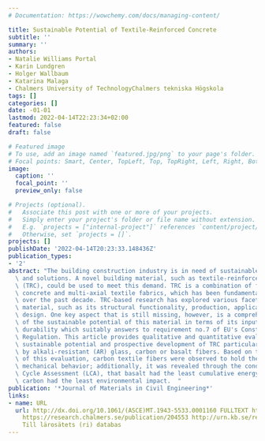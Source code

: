 ```yaml
---
# Documentation: https://wowchemy.com/docs/managing-content/

title: Sustainable Potential of Textile-Reinforced Concrete
subtitle: ''
summary: ''
authors:
- Natalie Williams Portal
- Karin Lundgren
- Holger Wallbaum
- Katarina Malaga
- Chalmers University of TechnologyChalmers tekniska Högskola
tags: []
categories: []
date: -01-01
lastmod: 2022-04-14T22:23:34+02:00
featured: false
draft: false

# Featured image
# To use, add an image named `featured.jpg/png` to your page's folder.
# Focal points: Smart, Center, TopLeft, Top, TopRight, Left, Right, BottomLeft, Bottom, BottomRight.
image:
  caption: ''
  focal_point: ''
  preview_only: false

# Projects (optional).
#   Associate this post with one or more of your projects.
#   Simply enter your project's folder or file name without extension.
#   E.g. `projects = ["internal-project"]` references `content/project/deep-learning/index.md`.
#   Otherwise, set `projects = []`.
projects: []
publishDate: '2022-04-14T20:23:33.148436Z'
publication_types:
- '2'
abstract: "The building construction industry is in need of sustainable materials\
  \ and solutions. A novel building material, such as textile-reinforced concrete\
  \ (TRC), could be used to meet this demand. TRC is a combination of fine-grained\
  \ concrete and multi-axial textile fabrics, which has been fundamentally researched\
  \ over the past decade. TRC-based research has explored various facets of this composite\
  \ material, such as its structural functionality, production, applicability and\
  \ design. One key aspect that is still missing, however, is a comprehensive review\
  \ of the sustainable potential of this material in terms of its input-output and\
  \ durability which suitably answers to requirement no.7 of EU's Construction Products\
  \ Regulation. This article provides qualitative and quantitative evaluation of the\
  \ sustainable potential and prospective development of TRC particularly reinforced\
  \ by alkali-resistant (AR) glass, carbon or basalt fibers. Based on the outcome\
  \ of this evaluation, carbon textile fibers were observed to hold the optimal potential\
  \ mechanical behavior; additionally, it was revealed through the conducted Life\
  \ Cycle Assessment (LCA), that basalt had the least cumulative energy demand while\
  \ carbon had the least environmental impact.  "
publication: '*Journal of Materials in Civil Engineering*'
links:
- name: URL
  url: http://dx.doi.org/10.1061/(ASCE)MT.1943-5533.0001160 FULLTEXT https://doi.org/10.1061/(ASCE)MT.1943-5533.0001160
    https://research.chalmers.se/publication/204553 http://urn.kb.se/resolve?urn=urn:nbn:se:ri:diva-2679
    Till lärosätets (ri) databas
---
```

